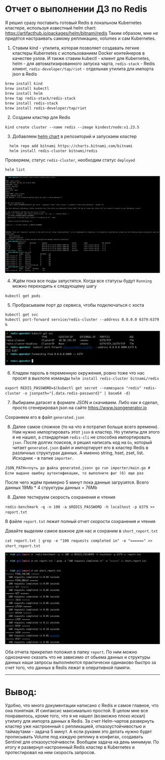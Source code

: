 # Отчет о выполнении ДЗ по Redis

Я решил сразу поставить готовый Redis в локальном Kubernetes кластере, используя известный helm chart: https://artifacthub.io/packages/helm/bitnami/redis
Таким образом, мне не придётся настраивать самому репликацию, volumes и сам Kubernetes.

1) Ставим kind - утилита, которая позволяет создавать легкие кластеры Kubernetes с использованием Docker контейнеров в качестве узлов. 
И также ставим kubectl - клиент для Kubernetes, helm - для автоматизированного запуска чарта, `redis-stack` - Redis клиент,
`redis-developer/tap/riot` - отдельная утилита для импорта json в Redis

```
brew install kind
brew install kubectl
brew install helm
brew tap redis-stack/redis-stack
brew install redis-stack
brew install redis-developer/tap/riot
```

2) Создаем кластер для Redis

`kind create cluster --name redis --image kindest/node:v1.23.5`


3) Добавляем [helm chart](https://artifacthub.io/packages/helm/bitnami/redis) в репозиторий и запускаем кластер

 ```
   helm repo add bitnami https://charts.bitnami.com/bitnami
   helm install redis-cluster bitnami/redis
   ```

Проверяем, статус `redis-cluster`, необходим статус `deployed`

```
helm list
```

![img](hw2_images/img.png)

4) Ждём пока все поды запустятся. Когда все статусы будут `Running` можно переходить к следующему шагу

`kubectl get pods`

5) Пробрасываем порт до сервиса, чтобы подключаться с хоста

```
kubectl get svc
kubectl port-forward service/redis-cluster --address 0.0.0.0 6379:6379 &
```

![img_1](hw2_images/img_1.png)

6) Кладем пароль в переменную окружения, ровно тоже что нас просят в выхлопе команды `helm install redis-cluster bitnami/redis`

`export REDIS_PASSWORD=$(kubectl get secret --namespace "redis" redis-cluster -o jsonpath="{.data.redis-password}" | base64 -d)`

7) Выбираем датасет в формате JSON и скачиваем. Либо как я сделал, просто сгенерировал json на сайте https://www.jsongenerator.io

Сохраняем его в файл `generated.json`

8) Далее самое сложное (то на что я потратил больше всего времени). Нам нужно импортировать этот `json` в кластер. Но утилиты для этого я не нашел, а стандартная `redis-cli` не способна импортировать `json`.
После долгих поисков, я решил написать код на `Go`, который читает `generated.json` файл и импортирует его в кластер Redis в различных структурах данных.
А именно string, hset, zset, list. Исходник - в папке `importer`.

`
JSON_PATH=<путь до файла generated.json> go run importer/main.go # Если выдано ошибку аутентификации, то выполните фаг (6) еще раз
`

После чего ждём примерно 5 минут пока данные загрузятся. Всего данных 19Mb * 4 структуры данных = 76Mb

8) Далее тестируем скорость сохранения и чтения

`
redis-benchmark -q -n 100 -a $REDIS_PASSWORD -h localhost -p 6379 >> report.txt
`

В файле `report.txt` лежит полный отчет скорости сохранения и чтения

Давайте выделим самое важное для нас и сохраним в `short_report.txt`

`
cat report.txt | grep -e "100 requests completed in" -e "======" >> short_report.txt
`

![img_2](hw2_images/img_2.png)


Оба отчета прикрепил положил в папку `report`. По ним можно однозначно сказать что не зависимо от обьема данных и структуры данных наши запросы выполняются практически одинаково быстро за счет того, что данных в Redis лежат в оперативной памяти.

------------

# Вывод:

Удобно, что много документации написано с Redis и самое главное, что она понятная. И синтаксис максимально простой. 
В целом мне все понравилось, кроме того, что я не нашел (возможно плохо искал) утилиту для импорта данных в Redis.
За счет Helm-чартов развернуть кластер уже настроенный с репликацией, отказоустойчивостью и таймаутами - задача 5 минут. А если руками это делать нужно будет прописывать Volume под каждую реплику в конфигах, создавать Sentinel для отказоустойчивости. Вообщем задача на день минимум.
По итогу я развернул настроенный Redis кластер в Kubernetes и протестировал на нем скорость запросов.